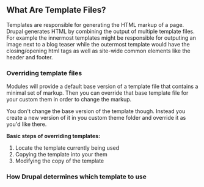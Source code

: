 ## What Are Template Files?

Templates are responsible for generating the HTML markup of a page. Drupal generates HTML by combining the output of multiple template files. For example the innermost templates might be responsible for outputing an image next to a blog teaser while the outermost template would have the closing/opening html tags as well as site-wide common elements like the header and footer.

### Overriding template files

Modules will provide a default base version of a template file that contains a minimal set of markup. Then you can override that base template file for your custom them in order to change the markup.

You don't change the base version of the template though. Instead you create a new version of it in you custom theme folder and override it as you'd like there.

**Basic steps of overriding templates:**

1. Locate the template currently being used
2. Copying the template into your them
3. Modifying the copy of the template

### How Drupal determines which template to use





